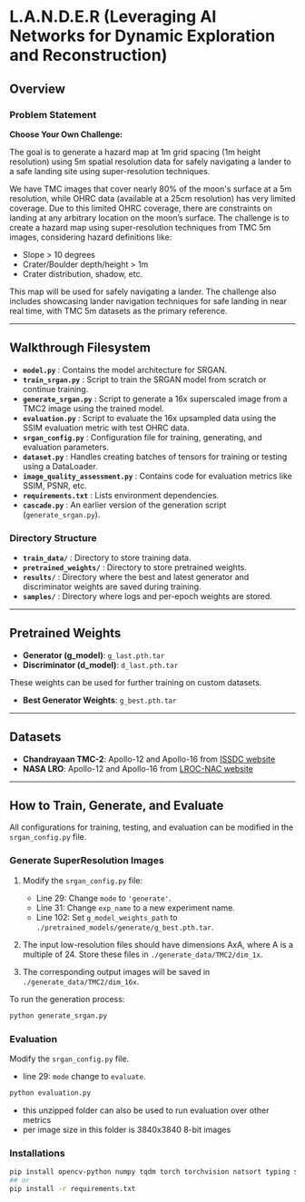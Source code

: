 # L.A.N.D.E.R (Leveraging AI Networks for Dynamic Exploration and Reconstruction)

## Overview

### Problem Statement

**Choose Your Own Challenge:**

The goal is to generate a hazard map at 1m grid spacing (1m height resolution) using 5m spatial resolution data for safely navigating a lander to a safe landing site using super-resolution techniques.

We have TMC images that cover nearly 80% of the moon's surface at a 5m resolution, while OHRC data (available at a 25cm resolution) has very limited coverage. Due to this limited OHRC coverage, there are constraints on landing at any arbitrary location on the moon’s surface. The challenge is to create a hazard map using super-resolution techniques from TMC 5m images, considering hazard definitions like:
- Slope > 10 degrees
- Crater/Boulder depth/height > 1m
- Crater distribution, shadow, etc.

This map will be used for safely navigating a lander. The challenge also includes showcasing lander navigation techniques for safe landing in near real time, with TMC 5m datasets as the primary reference.

---

## Walkthrough Filesystem

- **`model.py`** : Contains the model architecture for SRGAN.
- **`train_srgan.py`** : Script to train the SRGAN model from scratch or continue training.
- **`generate_srgan.py`** : Script to generate a 16x superscaled image from a TMC2 image using the trained model.
- **`evaluation.py`** : Script to evaluate the 16x upsampled data using the SSIM evaluation metric with test OHRC data.
- **`srgan_config.py`** : Configuration file for training, generating, and evaluation parameters.
- **`dataset.py`** : Handles creating batches of tensors for training or testing using a DataLoader.
- **`image_quality_assessment.py`** : Contains code for evaluation metrics like SSIM, PSNR, etc.
- **`requirements.txt`** : Lists environment dependencies.
- **`cascade.py`** : An earlier version of the generation script (`generate_srgan.py`).

### Directory Structure

- **`train_data/`** : Directory to store training data.
- **`pretrained_weights/`** : Directory to store pretrained weights.
- **`results/`** : Directory where the best and latest generator and discriminator weights are saved during training.
- **`samples/`** : Directory where logs and per-epoch weights are stored.

---

## Pretrained Weights

- **Generator (g_model)**: `g_last.pth.tar`
- **Discriminator (d_model)**: `d_last.pth.tar`
  
These weights can be used for further training on custom datasets.

- **Best Generator Weights**: `g_best.pth.tar`

---

## Datasets

- **Chandrayaan TMC-2**: Apollo-12 and Apollo-16 from [ISSDC website](https://www.isro.gov.in/chandrayaan2.html)
- **NASA LRO**: Apollo-12 and Apollo-16 from [LROC-NAC website](https://www.lroc.sese.asu.edu/)

---

## How to Train, Generate, and Evaluate

All configurations for training, testing, and evaluation can be modified in the `srgan_config.py` file.

### Generate SuperResolution Images

1. Modify the `srgan_config.py` file:
   - Line 29: Change `mode` to `'generate'`.
   - Line 31: Change `exp_name` to a new experiment name.
   - Line 102: Set `g_model_weights_path` to `./pretrained_models/generate/g_best.pth.tar`.
   
2. The input low-resolution files should have dimensions AxA, where A is a multiple of 24. Store these files in `./generate_data/TMC2/dim_1x`.

3. The corresponding output images will be saved in `./generate_data/TMC2/dim_16x`.

To run the generation process:

```bash
python generate_srgan.py
```

### Evaluation

Modify the `srgan_config.py` file.

- line 29: `mode` change to `evaluate`.

```bash
python evaluation.py
```

- this unzipped folder can also be used to run evaluation over other metrics
- per image size in this folder is 3840x3840 8-bit images


### Installations

```bash
pip install opencv-python numpy tqdm torch torchvision natsort typing scipy
## or
pip install -r requirements.txt
```
